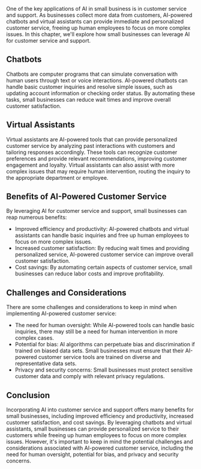 
One of the key applications of AI in small business is in customer service and support. As businesses collect more data from customers, AI-powered chatbots and virtual assistants can provide immediate and personalized customer service, freeing up human employees to focus on more complex issues. In this chapter, we'll explore how small businesses can leverage AI for customer service and support.

Chatbots
--------

Chatbots are computer programs that can simulate conversation with human users through text or voice interactions. AI-powered chatbots can handle basic customer inquiries and resolve simple issues, such as updating account information or checking order status. By automating these tasks, small businesses can reduce wait times and improve overall customer satisfaction.

Virtual Assistants
------------------

Virtual assistants are AI-powered tools that can provide personalized customer service by analyzing past interactions with customers and tailoring responses accordingly. These tools can recognize customer preferences and provide relevant recommendations, improving customer engagement and loyalty. Virtual assistants can also assist with more complex issues that may require human intervention, routing the inquiry to the appropriate department or employee.

Benefits of AI-Powered Customer Service
---------------------------------------

By leveraging AI for customer service and support, small businesses can reap numerous benefits:

* Improved efficiency and productivity: AI-powered chatbots and virtual assistants can handle basic inquiries and free up human employees to focus on more complex issues.
* Increased customer satisfaction: By reducing wait times and providing personalized service, AI-powered customer service can improve overall customer satisfaction.
* Cost savings: By automating certain aspects of customer service, small businesses can reduce labor costs and improve profitability.

Challenges and Considerations
-----------------------------

There are some challenges and considerations to keep in mind when implementing AI-powered customer service:

* The need for human oversight: While AI-powered tools can handle basic inquiries, there may still be a need for human intervention in more complex cases.
* Potential for bias: AI algorithms can perpetuate bias and discrimination if trained on biased data sets. Small businesses must ensure that their AI-powered customer service tools are trained on diverse and representative data sets.
* Privacy and security concerns: Small businesses must protect sensitive customer data and comply with relevant privacy regulations.

Conclusion
----------

Incorporating AI into customer service and support offers many benefits for small businesses, including improved efficiency and productivity, increased customer satisfaction, and cost savings. By leveraging chatbots and virtual assistants, small businesses can provide personalized service to their customers while freeing up human employees to focus on more complex issues. However, it's important to keep in mind the potential challenges and considerations associated with AI-powered customer service, including the need for human oversight, potential for bias, and privacy and security concerns.
